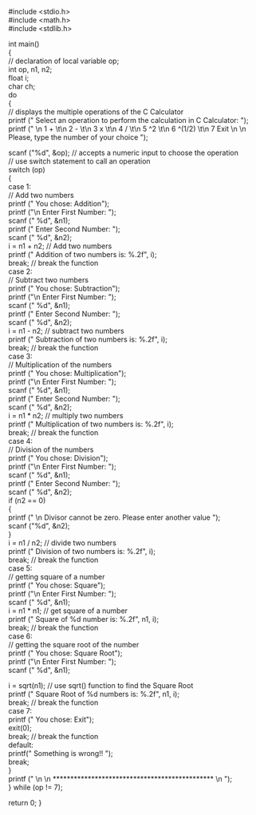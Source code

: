 #include <stdio.h>  
#include <math.h>  
#include <stdlib.h>  
  
int main()  
{  
    // declaration of local variable op;  
    int op, n1, n2;  
    float i;  
    char ch;  
    do  
    {  
        // displays the multiple operations of the C Calculator  
        printf (" Select an operation to perform the calculation in C Calculator: ");  
        printf (" \n 1 + \t\n 2 - \t\n 3 x \t\n 4 / \t\n 5 ^2 \t\n 6 ^(1/2) \t\n 7 Exit \n \n Please, type the number of your choice ");      
          
   scanf ("%d", &op); // accepts a numeric input to choose the operation  
   // use switch statement to call an operation  
    switch (op)  
    {  
        case 1:  
            // Add two numbers  
            printf (" You chose: Addition");  
            printf ("\n Enter First Number: ");  
            scanf (" %d", &n1);  
            printf (" Enter Second Number: ");  
            scanf (" %d", &n2);  
            i = n1 + n2; // Add two numbers  
            printf (" Addition of two numbers is: %.2f", i);  
            break; // break the function  
       case 2:  
            // Subtract two numbers  
            printf (" You chose: Subtraction");  
            printf ("\n Enter First Number: ");  
            scanf (" %d", &n1);  
            printf (" Enter Second Number: ");  
            scanf (" %d", &n2);  
            i = n1 - n2; // subtract two numbers  
            printf (" Subtraction of two numbers is: %.2f", i);  
            break; // break the function  
     case 3:  
            // Multiplication of the numbers  
            printf (" You chose: Multiplication");  
            printf ("\n Enter First Number: ");  
            scanf (" %d", &n1);  
            printf (" Enter Second Number: ");  
            scanf (" %d", &n2);  
            i = n1 * n2; // multiply two numbers  
            printf (" Multiplication of two numbers is: %.2f", i);  
            break; // break the function  
     case 4:  
            // Division of the numbers  
            printf (" You chose: Division");  
            printf ("\n Enter First Number: ");  
            scanf (" %d", &n1);  
            printf (" Enter Second Number: ");  
            scanf (" %d", &n2);  
            if (n2 == 0)  
                {  
                    printf (" \n Divisor cannot be zero. Please enter another value ");  
                    scanf ("%d", &n2);        
                }  
            i = n1 / n2; // divide two numbers  
            printf (" Division of two numbers is: %.2f", i);  
            break; // break the function  
      case 5:  
            // getting square of a number  
            printf (" You chose: Square");  
            printf ("\n Enter First Number: ");  
            scanf (" %d", &n1);  
            i = n1 * n1; // get square of a number  
            printf (" Square of %d number is: %.2f", n1, i);  
            break; // break the function  
      case 6:  
            // getting the square root of the number  
            printf (" You chose: Square Root");  
            printf ("\n Enter First Number: ");  
            scanf (" %d", &n1);  
              
  i = sqrt(n1); // use sqrt() function to find the Square Root   
            printf (" Square Root of %d numbers is: %.2f", n1, i);  
            break; // break the function  
   case 7:  
            printf (" You chose: Exit");  
            exit(0);   
            break; // break the function  
     default:  
            printf(" Something is wrong!! ");  
            break;                        
    }  
    printf (" \n \n ********************************************** \n ");  
    } while (op != 7);  
  
   return 0;        }  
